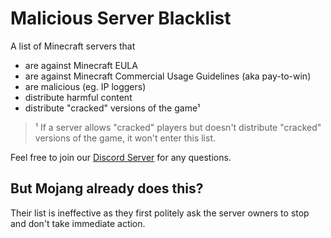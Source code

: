 # Malicious Server Blacklist

A list of Minecraft servers that
- are against Minecraft EULA
- are against Minecraft Commercial Usage Guidelines (aka pay-to-win)
- are malicious (eg. IP loggers)
- distribute harmful content
- distribute "cracked" versions of the game¹

> ¹ If a server allows "cracked" players but doesn't distribute "cracked" versions of the game, it won't enter this list.

Feel free to join our [Discord Server](https://discord.gg/Hb4YUU6vcp) for any questions.

## But Mojang already does this?

Their list is ineffective as they first politely ask the server owners to stop and don't take immediate action.

